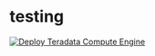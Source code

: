 # testing

[![Deploy Teradata Compute Engine](http://localhost:3000/assets/ce-button.png)](http://localhost:3000/project?repo=https://github.com/louislandry/testing)
